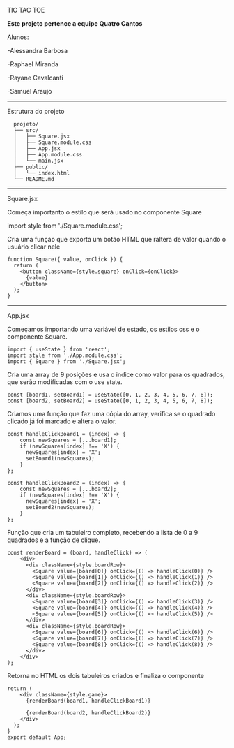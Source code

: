 TIC TAC TOE

**Este projeto pertence a equipe Quatro Cantos**

Alunos:

-Alessandra Barbosa

-Raphael Miranda

-Rayane Cavalcanti

-Samuel Araujo

---------------------------------------------

Estrutura do projeto

```
  projeto/
  ├── src/
  │   ├── Square.jsx 
  │   ├── Square.module.css         
  │   ├── App.jsx  
  │   ├── App.module.css 
  │   └── main.jsx         
  ├── public/
  │   └── index.html        
  └── README.md

```

---------------------------------------------
Square.jsx

Começa importanto o estilo que será usado no componente Square

import style from './Square.module.css';


Cria uma função que exporta um botão HTML que raltera de valor quando o usuário clicar nele


    function Square({ value, onClick }) {
      return (
        <button className={style.square} onClick={onClick}>
          {value}
        </button>
      );
    }

---------------------------------------------
App.jsx

Começamos importando uma variável de estado, os estilos css e o componente Square.


    import { useState } from 'react';
    import style from './App.module.css';
    import { Square } from './Square.jsx';


Cria uma array de 9 posições e usa o indice como valor para os quadrados, que serão modificadas com o use state.


    const [board1, setBoard1] = useState([0, 1, 2, 3, 4, 5, 6, 7, 8]);
    const [board2, setBoard2] = useState([0, 1, 2, 3, 4, 5, 6, 7, 8]);


Criamos uma função que faz uma cópia do array, verifica se o quadrado clicado já foi marcado e altera o valor.


    const handleClickBoard1 = (index) => {
        const newSquares = [...board1];
        if (newSquares[index] !== 'X') {
          newSquares[index] = 'X';
          setBoard1(newSquares);
        }
    };

    const handleClickBoard2 = (index) => {
        const newSquares = [...board2];
        if (newSquares[index] !== 'X') {
          newSquares[index] = 'X';
          setBoard2(newSquares);
        }
    };


Função que cria um tabuleiro completo, recebendo a lista de 0 a 9 quadrados e a função de clique.


    const renderBoard = (board, handleClick) => (
        <div>
          <div className={style.boardRow}>
            <Square value={board[0]} onClick={() => handleClick(0)} />
            <Square value={board[1]} onClick={() => handleClick(1)} />
            <Square value={board[2]} onClick={() => handleClick(2)} />
          </div>
          <div className={style.boardRow}>
            <Square value={board[3]} onClick={() => handleClick(3)} />
            <Square value={board[4]} onClick={() => handleClick(4)} />
            <Square value={board[5]} onClick={() => handleClick(5)} />
          </div>
          <div className={style.boardRow}>
            <Square value={board[6]} onClick={() => handleClick(6)} />
            <Square value={board[7]} onClick={() => handleClick(7)} />
            <Square value={board[8]} onClick={() => handleClick(8)} />
          </div>
        </div>
    );


Retorna no HTML os dois tabuleiros criados e finaliza o componente


    return (
        <div className={style.game}>
          {renderBoard(board1, handleClickBoard1)}

          {renderBoard(board2, handleClickBoard2)}
        </div>
      );
    }
    export default App;

